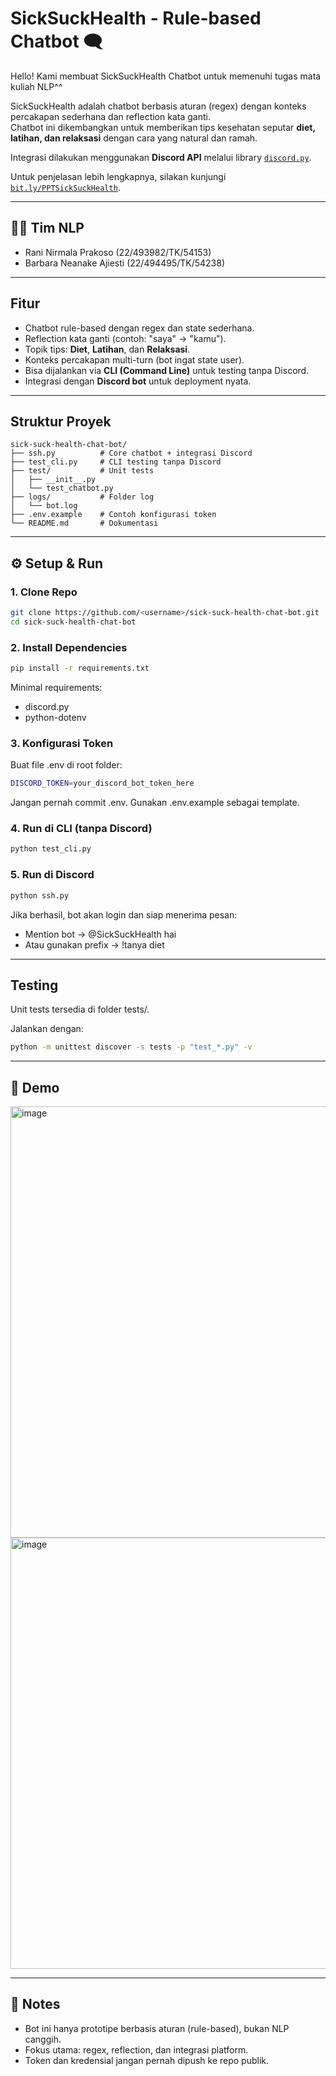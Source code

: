 # SickSuckHealth - Rule-based Chatbot 🗨️

Hello! Kami membuat SickSuckHealth Chatbot untuk memenuhi tugas mata kuliah NLP^^

SickSuckHealth adalah chatbot berbasis aturan (regex) dengan konteks percakapan sederhana dan reflection kata ganti.  
Chatbot ini dikembangkan untuk memberikan tips kesehatan seputar **diet, latihan, dan relaksasi** dengan cara yang natural dan ramah.  

Integrasi dilakukan menggunakan **Discord API** melalui library [`discord.py`](https://discordpy.readthedocs.io/).

Untuk penjelasan lebih lengkapnya, silakan kunjungi [`bit.ly/PPTSickSuckHealth`](https://bit.ly/PPTSickSuckHealth).

---

## 🧑‍💻 Tim NLP
- Rani Nirmala Prakoso (22/493982/TK/54153)
- Barbara Neanake Ajiesti (22/494495/TK/54238)

---

## Fitur
- Chatbot rule-based dengan regex dan state sederhana.
- Reflection kata ganti (contoh: "saya" → "kamu").
- Topik tips: **Diet**, **Latihan**, dan **Relaksasi**.
- Konteks percakapan multi-turn (bot ingat state user).
- Bisa dijalankan via **CLI (Command Line)** untuk testing tanpa Discord.
- Integrasi dengan **Discord bot** untuk deployment nyata.

---

## Struktur Proyek
```plaintext
sick-suck-health-chat-bot/
├── ssh.py          # Core chatbot + integrasi Discord
├── test_cli.py     # CLI testing tanpa Discord
├── test/           # Unit tests
│   ├── __init__.py
│   └── test_chatbot.py
├── logs/           # Folder log
│   └── bot.log
├── .env.example    # Contoh konfigurasi token
└── README.md       # Dokumentasi
```
---

## ⚙️ Setup & Run 

### 1. Clone Repo
```bash
git clone https://github.com/<username>/sick-suck-health-chat-bot.git
cd sick-suck-health-chat-bot
```

### 2. Install Dependencies
```bash
pip install -r requirements.txt
```
Minimal requirements:
- discord.py
- python-dotenv

### 3. Konfigurasi Token
Buat file .env di root folder:
```bash
DISCORD_TOKEN=your_discord_bot_token_here
```
Jangan pernah commit .env.
Gunakan .env.example sebagai template.

### 4. Run di CLI (tanpa Discord)
```bash
python test_cli.py
```

### 5. Run di Discord
```bash
python ssh.py
```
Jika berhasil, bot akan login dan siap menerima pesan:
- Mention bot → @SickSuckHealth hai
- Atau gunakan prefix → !tanya diet

---

## Testing
Unit tests tersedia di folder tests/.

Jalankan dengan:
```bash
python -m unittest discover -s tests -p "test_*.py" -v
```
---

## 📸 Demo
<img width="1080" height="690" alt="image" src="https://github.com/user-attachments/assets/38c26b35-bfa8-4edd-b4f7-89d8640c8871" />
<img width="1080" height="690" alt="image" src="https://github.com/user-attachments/assets/ec361d9c-0aed-4810-85ae-507952bfe70e" />

---

## 📖 Notes
- Bot ini hanya prototipe berbasis aturan (rule-based), bukan NLP canggih.
- Fokus utama: regex, reflection, dan integrasi platform.
- Token dan kredensial jangan pernah dipush ke repo publik.

